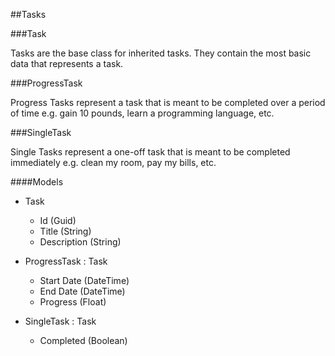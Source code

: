 ﻿##Tasks

###Task

Tasks are the base class for inherited tasks. They contain the most basic data that represents a task.

###ProgressTask

Progress Tasks represent a task that is meant to be completed over a period of time e.g. gain 10 pounds, learn a programming language, etc.

###SingleTask

Single Tasks represent a one-off task that is meant to be completed immediately e.g. clean my room, pay my bills, etc.


####Models

* Task
	* Id (Guid)
	* Title (String)
	* Description (String)

* ProgressTask : Task
	* Start Date (DateTime)
	* End Date (DateTime)
	* Progress (Float)

* SingleTask : Task
	* Completed (Boolean)